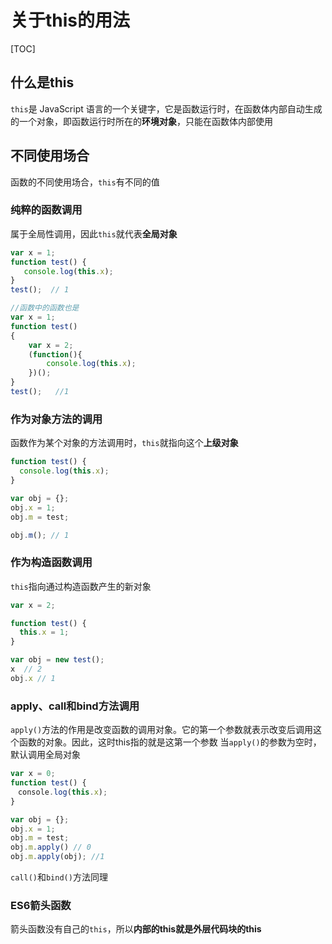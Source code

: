 # 关于this的用法

[TOC]

## 什么是this

`this`是 JavaScript 语言的一个关键字，它是函数运行时，在函数体内部自动生成的一个对象，即函数运行时所在的**环境对象**，只能在函数体内部使用



## 不同使用场合

函数的不同使用场合，`this`有不同的值



### 纯粹的函数调用

属于全局性调用，因此`this`就代表**全局对象**

```javascript
var x = 1;
function test() {
   console.log(this.x);
}
test();  // 1

//函数中的函数也是
var x = 1;
function test()
{
    var x = 2;
    (function(){
        console.log(this.x);
    })();
}
test();   //1
```



### 作为对象方法的调用

函数作为某个对象的方法调用时，`this`就指向这个**上级对象**

```javascript
function test() {
  console.log(this.x);
}

var obj = {};
obj.x = 1;
obj.m = test;

obj.m(); // 1
```



### 作为构造函数调用

`this`指向通过构造函数产生的新对象

```javascript
var x = 2;

function test() {
  this.x = 1;
}

var obj = new test();
x  // 2
obj.x // 1
```



### apply、call和bind方法调用

`apply()`方法的作用是改变函数的调用对象。它的第一个参数就表示改变后调用这个函数的对象。因此，这时this指的就是这第一个参数
当`apply()`的参数为空时，默认调用全局对象

```javascript
var x = 0;
function test() {
　console.log(this.x);
}

var obj = {};
obj.x = 1;
obj.m = test;
obj.m.apply() // 0
obj.m.apply(obj); //1
```
`call()`和`bind()`方法同理



### ES6箭头函数

箭头函数没有自己的`this`，所以**内部的this就是外层代码块的this**